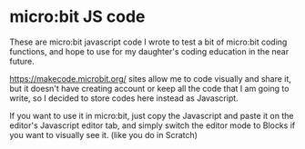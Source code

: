 # micro:bit JS code

These are micro:bit javascript code I wrote to test a bit of micro:bit coding functions, and hope to use for my daughter's coding education in the near future.

https://makecode.microbit.org/ sites allow me to code visually and share it, but it doesn't have creating account or keep all the code that I am going to write, so I decided to store codes here instead as Javascript.

If you want to use it in micro:bit, just copy the Javascript and paste it on the editor's Javascript editor tab, and simply switch the editor mode to Blocks if you want to visually see it. (like you do in Scratch)
